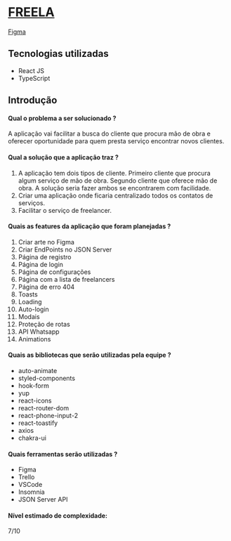 # [FREELA](https://s7-03.vercel.app/)

[Figma](https://www.figma.com/file/HVsRrwjQQKEpRpg2ilk8Bi/Projeto-front-end?node-id=0%3A1)

## Tecnologias utilizadas
- React JS
- TypeScript

## Introdução
#### Qual o problema a ser solucionado ?
A aplicação vai facilitar a busca do cliente que procura mão de obra e oferecer oportunidade para quem presta serviço encontrar novos clientes.

#### Qual a solução que a aplicação traz ?
1. A aplicação tem dois tipos de cliente. Primeiro cliente que procura algum serviço de mão de obra. Segundo cliente que oferece mão de obra. A solução seria fazer ambos se encontrarem com facilidade.
2. Criar uma aplicação onde ficaria centralizado todos os contatos de serviços.
3. Facilitar o serviço de freelancer.

#### Quais as features da aplicação que foram planejadas ?
1. Criar arte no Figma
2. Criar EndPoints no JSON Server
3. Página de registro
4. Página de login
5. Página de configurações
6. Página com a lista de freelancers
7. Página de erro 404
8. Toasts
9. Loading
10. Auto-login
11. Modais
12. Proteção de rotas
13. API Whatsapp
14. Animations

#### Quais as bibliotecas que serão utilizadas pela equipe ?
* auto-animate
* styled-components
* hook-form
* yup
* react-icons
* react-router-dom
* react-phone-input-2
* react-toastify
* axios
* chakra-ui

#### Quais ferramentas serão utilizadas ?
- Figma
- Trello
- VSCode
- Insomnia
- JSON Server API

#### Nível estimado de complexidade:
7/10
